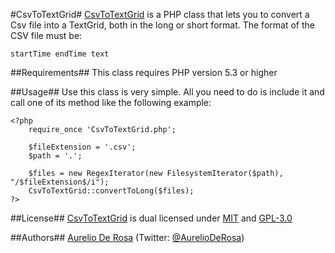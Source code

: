 #CsvToTextGrid#
[CsvToTextGrid](https://github.com/AurelioDeRosa/CsvToTextGrid) is a PHP class that lets you to convert a Csv file into a TextGrid, both in the long or short format. The format of the CSV file must be:

    startTime endTime text

##Requirements##
This class requires PHP version 5.3 or higher

##Usage##
Use this class is very simple. All you need to do is include it and call one of its method like the following example:

    <?php
        require_once 'CsvToTextGrid.php';

        $fileExtension = '.csv';
        $path = '.';

        $files = new RegexIterator(new FilesystemIterator($path), "/$fileExtension$/i");
        CsvToTextGrid::convertToLong($files);
    ?>

##License##
[CsvToTextGrid](https://github.com/AurelioDeRosa/CsvToTextGrid) is dual licensed under [MIT](http://www.opensource.org/licenses/MIT) and [GPL-3.0](http://opensource.org/licenses/GPL-3.0)

##Authors##
[Aurelio De Rosa](http://www.audero.it) (Twitter: [@AurelioDeRosa](https://twitter.com/AurelioDeRosa))